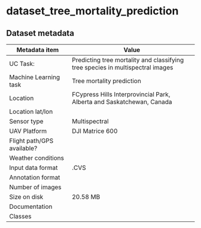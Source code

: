 # dataset_tree_mortality_prediction


## Dataset metadata
| Metadata item | Value |
| ---- | ---- | 
| UC Task: | Predicting tree mortality and classifying tree species in multispectral images|
| Machine Learning task | Tree mortality prediction |
| Location | FCypress Hills Interprovincial Park, Alberta and Saskatchewan, Canada |
| Location lat/lon |  | 
| Sensor  type | Multispectral | 
| UAV Platform | DJI Matrice 600 | 
| Flight path/GPS available? | |
| Weather conditions |  | 
| Input data format | .CVS | 
| Annotation format | |
| Number of images |  | 
| Size on disk | 20.58 MB |
| Documentation | |
| Classes | | 
